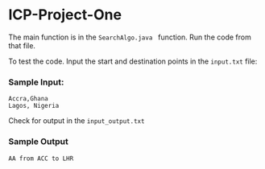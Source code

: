 # ICP-Project-One
The main function is in the `SearchAlgo.java ` function. Run the code from that file.

To test the code. Input the start and destination points in the `input.txt` file:
### Sample Input:
```
Accra,Ghana
Lagos, Nigeria
```
Check for output in the `input_output.txt`
### Sample Output
```
AA from ACC to LHR
```